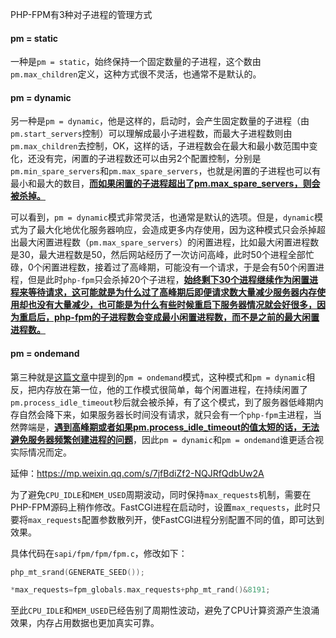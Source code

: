 PHP-FPM有3种对子进程的管理方式

#### pm = static

一种是`pm = static`，始终保持一个固定数量的子进程，这个数由`pm.max_children`定义，这种方式很不灵活，也通常不是默认的。



#### pm = dynamic

另一种是`pm = dynamic`，他是这样的，启动时，会产生固定数量的子进程（由`pm.start_servers`控制）可以理解成最小子进程数，而最大子进程数则由`pm.max_children`去控制，OK，这样的话，子进程数会在最大和最小数范围中变化，还没有完，闲置的子进程数还可以由另2个配置控制，分别是`pm.min_spare_servers`和`pm.max_spare_servers`，也就是闲置的子进程也可以有最小和最大的数目，**<u>而如果闲置的子进程超出了pm.max_spare_servers，则会被杀掉。</u>**

可以看到，`pm = dynamic`模式非常灵活，也通常是默认的选项。但是，`dynamic`模式为了最大化地优化服务器响应，会造成更多内存使用，因为这种模式只会杀掉超出最大闲置进程数（`pm.max_spare_servers`）的闲置进程，比如最大闲置进程数是30，最大进程数是50，然后网站经历了一次访问高峰，此时50个进程全部忙碌，0个闲置进程数，接着过了高峰期，可能没有一个请求，于是会有50个闲置进程，但是此时`php-fpm`只会杀掉20个子进程，<u>**始终剩下30个进程继续作为闲置进程来等待请求，这可能就是为什么过了高峰期后即便请求数大量减少服务器内存使用却也没有大量减少，也可能是为什么有些时候重启下服务器情况就会好很多，因为重启后，php-fpm的子进程数会变成最小闲置进程数，而不是之前的最大闲置进程数。**</u>



#### pm = ondemand

第三种就是[这篇文章](https://ma.ttias.be/a-better-way-to-run-php-fpm/)中提到的`pm = ondemand`模式，这种模式和`pm = dynamic`相反，把内存放在第一位，他的工作模式很简单，每个闲置进程，在持续闲置了`pm.process_idle_timeout`秒后就会被杀掉，有了这个模式，到了服务器低峰期内存自然会降下来，如果服务器长时间没有请求，就只会有一个`php-fpm`主进程，当然弊端是，**<u>遇到高峰期或者如果pm.process_idle_timeout的值太短的话，无法避免服务器频繁创建进程的问题</u>**，因此`pm = dynamic`和`pm = ondemand`谁更适合视实际情况而定。



延伸：https://mp.weixin.qq.com/s/7jfBdiZf2-NQJRfQdbUw2A

为了避免`CPU_IDLE`和`MEM_USED`周期波动，同时保持`max_requests`机制，需要在PHP-FPM源码上稍作修改。FastCGI进程在启动时，设置`max_requests`，此时只要将`max_requests`配置参数散列开，使FastCGI进程分别配置不同的值，即可达到效果。

具体代码在`sapi/fpm/fpm/fpm.c`，修改如下：

```C
php_mt_srand(GENERATE_SEED());

*max_requests=fpm_globals.max_requests+php_mt_rand()&8191;
```

至此`CPU_IDLE`和`MEM_USED`已经告别了周期性波动，避免了CPU计算资源产生浪涌效果，内存占用数据也更加真实可靠。